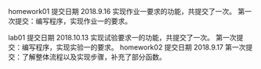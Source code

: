 homework01 提交日期 2018.9.16 实现作业一要求的功能，共提交了一次。
第一次提交：编写程序，实现作业一的要求。

lab01      提交日期 2018.10.13 实现试验要求一的功能，共提交了一次。
第一次提交：编写程序，实现实验一的要求。
homework02 提交日期 2018.9.17
第一次提交：了解整体流程以及实现步骤，补充了部分函数。
